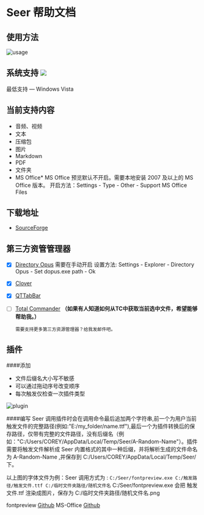# Seer 帮助文档 

## 使用方法

![usage](https://raw.githubusercontent.com/ccseer/Seer/master/img/md.jpg)




## 系统支持 ![](https://raw.githubusercontent.com/ccseer/Seer/master/img/windows-logo.png)

最低支持 — Windows Vista

## 当前支持内容

- 音频、视频
- 文本
- 压缩包
- 图片
- Markdown
- PDF
- 文件夹
- MS Office*
		MS Office 预览默认不开启。需要本地安装 2007 及以上的 MS Office 版本。
        开启方法：Settings - Type - Other - Support MS Office Files
	

## 下载地址

- [SourceForge](https://sourceforge.net/projects/ccseer/)

## 第三方资管管理器

- [x] [Directory Opus](https://www.gpsoft.com.au/)
		需要在手动开启
        设置方法: Settings - Explorer - Directory Opus - Set dopus.exe path - Ok
      
- [x] [Clover](http://ejie.me/)
      
- [x] [QTTabBar](https://sourceforge.net/projects/qttabbar/)
      
- [ ] [Total Commander](http://www.ghisler.com/)  **（如果有人知道如何从TC中获取当前选中文件，希望能够帮助我。）**
      
      需要支持更多第三方资源管理器？给我发邮件吧。

## 插件
####添加
- 文件后缀名大小写不敏感
- 可以通过拖动序号改变顺序
- 每次触发仅检查一次插件类型

![plugin](https://raw.githubusercontent.com/ccseer/Seer/master/img/plugins-add.jpg)

####编写
Seer 调用插件时会在调用命令最后追加两个字符串,前一个为用户当前触发文件的完整路径(例如:"E:/my_folder/name.ttf"),最后一个为插件转换后的保存路径，仅带有完整的文件路径，没有后缀名（例如："C:/Users/COREY/AppData/Local/Temp/Seer/A-Random-Name"）。插件需要将触发文件解析成 Seer 内置格式的其中一种后缀，并将解析生成的文件命名为 A-Random-Name ,并保存到 C:/Users/COREY/AppData/Local/Temp/Seer/ 下。

以上图的字体文件为例：Seer 调用方式为 :
	`C:/Seer/fontpreview.exe C:/触发路径/触发文件.ttf C:/临时文件夹路径/随机文件名`
C:/Seer/fontpreview.exe 会把 触发文件.ttf 渲染成图片，保存为 C:/临时文件夹路径/随机文件名.png

fontpreview [Github](https://github.com/ccseer/Seer-plugins/blob/master/font/fontpreview_py.py)
MS-Office  [Github](https://github.com/ccseer/Seer-plugins/blob/master/ms-office/1syt.py)



    
    
      
	 
    
    


















